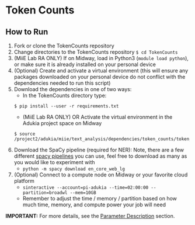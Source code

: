 # Token Counts
## How to Run
1. Fork or clone the TokenCounts repository
2. Change directories to the TokenCounts repository `$ cd TokenCounts`
3. (MiiE Lab RA ONLY) If on Midway, load in Python3 (`module load python`), or make sure it is already installed on your personal device
4. (Optional) Create and activate a virtual environment (this will ensure any packages downloaded on your personal device do not conflict with the dependencies needed to run this script)
5. Download the dependencies in one of two ways:
    - In the TokenCounts directory type:
    ```
    $ pip install --user -r requirements.txt
    ```
    - (MiiE Lab RA ONLY) OR Activate the virtual environment in the Adukia project space on Midway
    ```
    $ source /project2/adukia/miie/text_analysis/dependencies/token_counts/token_counts/bin/activate
    ```
4. Download the SpaCy pipeline (required for NER): Note, there are a few different [spacy pipelines](https://spacy.io/usage/v3) you can use, feel free to download as many as you would like to experiment with
    - `python -m spacy download en_core_web_lg`
5. (Optional) Connect to a compute node on Midway or your favorite cloud platform
    - `sinteractive --account=pi-adukia --time=02:00:00 --partition=broadwl --mem=10GB`
    - Remember to adjust the time / memory / partition based on how much time, memory, and compute power your job will need

**IMPORTANT:** For more details, see the [Parameter Description](https://github.com/patriChiril/miie_beta/blob/main/documentation/developer_documentation/tokenCounts.md) section.
